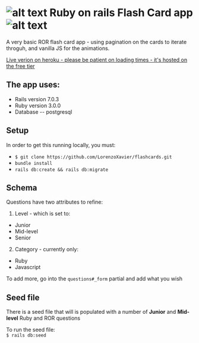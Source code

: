 [logo]: https://github.com/LorenzoXavier/flashcards/blob/0da3d8b293aaaf83bba7b015d046ca55d177d768/app/assets/images/favicon.ico "Logo"

# ![alt text][logo] Ruby on rails Flash Card app ![alt text][logo]

A very basic ROR flash card app - using pagination on the cards to iterate throguh, and vanilla JS for the animations.

[Live verion on heroku - please be patient on loading times - it's hosted on the free tier](https://dev-flashcards.herokuapp.com)

## The app uses: 
* Rails version 7.0.3
* Ruby version 3.0.0
* Database -- postgresql

## Setup
In order to get this running locally, you must:
* ``$ git clone https://github.com/LorenzoXavier/flashcards.git``
* ``bundle install``
* ``rails db:create && rails db:migrate``

## Schema
Questions have two attributes to refine:
1. Level - which is set to:
* Junior
* Mid-level
* Senior
2. Category - currently only:
* Ruby
* Javascript

To add more, go into the ``questions#_form`` partial and add what you wish

## Seed file

There is a seed file that will is populated with a number of **Junior** and **Mid-level** Ruby and ROR questions

To run the seed file: </br>
``$ rails db:seed``


